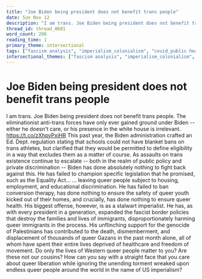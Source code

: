 ```yaml
---
title: "Joe Biden being president does not benefit trans people"
date: Sun Nov 12
description: "I am trans. Joe Biden being president does not benefit trans people."
thread_id: thread_0681
word_count: 296
reading_time: 1
primary_theme: intersectional
tags: ["fascism analysis", "imperialism_colonialism", "covid_public health politics", "organizational theory"]
intersectional_themes: ["fascism analysis", "imperialism_colonialism", "covid_public health politics", "organizational theory"]
---
```


# Joe Biden being president does not benefit trans people

I am trans. Joe Biden being president does not benefit trans people. The eliminationist anti-trans forces have only ever gained ground under Biden -- either he doesn't care, or his presence in the white house is irrelevant. https://t.co/zXhpyPxiHR This past year, the Biden administration crafted an Ed. Dept. regulation stating that schools could not have blanket bans on trans athletes, but clarified that they would be permitted to define eligibility in a way that excludes them as a matter of course. As assaults on trans existence continue to escalate -- both in the realm of public policy and private discrimination -- Biden has done absolutely nothing to fight back against this. He has failed to champion specific legislation that he promised, such as the Equality Act... ... leaving queer people subject to housing, employment, and educational discrimination. He has failed to ban conversion therapy, has done nothing to ensure the safety of queer youth kicked out of their homes, and crucially, has done nothing to ensure queer health. His biggest offense, however, is as a stalwart imperialist. He has, as with every president in a generation, expanded the fascist border policies that destroy the families and lives of immigrants, disproportionately harming queer immigrants in the process. His unflinching support for the genocide of Palestinians has contributed to the death, dismemberment, and displacement of thousands of queer Gazans in the past month alone, all of whom have spent their entire lives deprived of healthcare and freedom of movement. Do only the lives of Western queer people matter to you? Are these not our cousins? How can you say with a straight face that you care about queer liberation while ignoring the unending torment wreaked upon endless queer people around the world in the name of US imperialism?